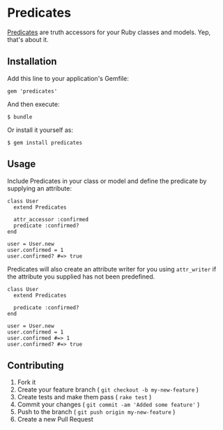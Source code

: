 # Predicates

[Predicates](http://erol.github.com/predicates) are truth accessors for your Ruby classes and models. Yep, that's about it.


## Installation

Add this line to your application's Gemfile:

    gem 'predicates'

And then execute:

    $ bundle

Or install it yourself as:

    $ gem install predicates

## Usage

Include Predicates in your class or model and define the predicate by supplying an attribute:

    class User
      extend Predicates

      attr_accessor :confirmed
      predicate :confirmed?
    end

    user = User.new
    user.confirmed = 1
    user.confirmed? #=> true

Predicates will also create an attribute writer for you using `attr_writer` if the attribute you supplied has not been predefined.

    class User
      extend Predicates

      predicate :confirmed?
    end

    user = User.new
    user.confirmed = 1
    user.confirmed #=> 1
    user.confirmed? #=> true

## Contributing

1. Fork it
2. Create your feature branch ( `git checkout -b my-new-feature` )
3. Create tests and make them pass ( `rake test` )
4. Commit your changes ( `git commit -am 'Added some feature'` )
5. Push to the branch ( `git push origin my-new-feature` )
6. Create a new Pull Request
